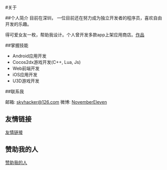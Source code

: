 #关于

##个人简介
目前在深圳，
一位目前还在努力成为独立开发者的程序员，喜欢自由开发的乐趣。

得可爱女友一枚，帮助我设计。个人曾开发多款app上架应用商店。[作品](./projects/index.md)

##掌握技能

- Android应用开发
- Cocos2dx游戏开发(C++, Lua, Js)
- Web前端开发
- iOS应用开发
- U3D游戏开发

##联系我

邮箱: skyhacker@126.com
微博: [NovemberEleven](http://weibo.com/skyhacker)

## 友情链接
[友情链接](friends.md)

## 赞助我的人

[赞助我的人](donate.md)
